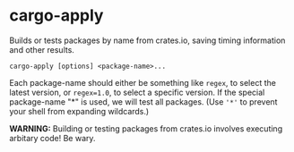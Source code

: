 # cargo-apply

Builds or tests packages by name from crates.io, saving timing information and other results.

```
cargo-apply [options] <package-name>...
```

Each package-name should either be something like
`regex`, to select the latest version, or `regex=1.0`, to select a
specific version. If the special package-name "\*" is used, we will
test all packages. (Use `'*'` to prevent your shell from expanding
wildcards.)

**WARNING:** Building or testing packages from crates.io involves executing
arbitary code! Be wary.
